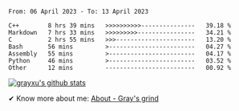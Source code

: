 <!--START_SECTION:waka-->

```text
From: 06 April 2023 - To: 13 April 2023

C++        8 hrs 39 mins   >>>>>>>>>>---------------   39.18 %
Markdown   7 hrs 33 mins   >>>>>>>>>----------------   34.21 %
C          2 hrs 55 mins   >>>----------------------   13.20 %
Bash       56 mins         >------------------------   04.27 %
Assembly   55 mins         >------------------------   04.17 %
Python     46 mins         >------------------------   03.52 %
Other      12 mins         -------------------------   00.92 %
```

<!--END_SECTION:waka-->

[![grayxu's github stats](https://github-readme-stats.vercel.app/api?username=grayxu&count_private=true&show_icons=true)](https://github.com/grayxu)

✔ Know more about me: [About - Gray's grind](https://www.grayxu.cn/)
